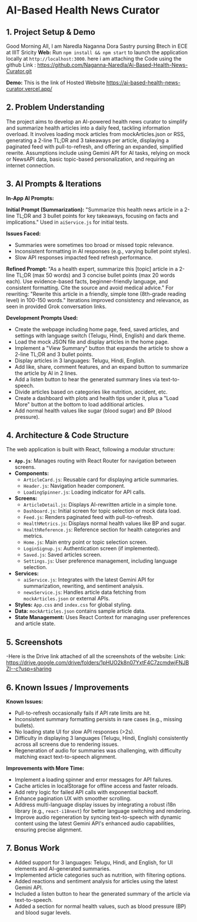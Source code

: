 # AI-Based Health News Curator

## 1. Project Setup & Demo
Good Morning All, I am Naredla Naganna Dora Sastry pursing Btech in ECE at IIIT Sricity
**Web:** Run `npm install && npm start` to launch the application locally at `http://localhost:3000`.
here i am attaching the Code using the github Link : https://github.com/Naganna-Naredla/Ai-Based-Health-News-Curator.git

**Demo:** This is the link of Hosted Website https://ai-based-health-news-curator.vercel.app/

## 2. Problem Understanding
The project aims to develop an AI-powered health news curator to simplify and summarize health articles into a daily feed, tackling information overload. It involves loading mock articles from mockArticles.json or RSS, generating a 2-line TL;DR and 3 takeaways per article, displaying a paginated feed with pull-to-refresh, and offering an expanded, simplified rewrite. Assumptions include using Gemini API for AI tasks, relying on mock or NewsAPI data, basic topic-based personalization, and requiring an internet connection.

## 3. AI Prompts & Iterations
**In-App AI Prompts:**

**Initial Prompt (Summarization):** "Summarize this health news article in a 2-line TL;DR and 3 bullet points for key takeaways, focusing on facts and implications." Used in `aiService.js` for initial tests.

**Issues Faced:**
- Summaries were sometimes too broad or missed topic relevance.
- Inconsistent formatting in AI responses (e.g., varying bullet point styles).
- Slow API responses impacted feed refresh performance.

**Refined Prompt:** "As a health expert, summarize this [topic] article in a 2-line TL;DR (max 50 words) and 3 concise bullet points (max 20 words each). Use evidence-based facts, beginner-friendly language, and consistent formatting. Cite the source and avoid medical advice." For rewriting: "Rewrite this article in a friendly, simple tone (8th-grade reading level) in 100-150 words." Iterations improved consistency and relevance, as seen in provided Grok conversation links.

**Development Prompts Used:**
- Create the webpage including home page, feed, saved articles, and settings with language switch (Telugu, Hindi, English) and dark theme.
- Load the mock JSON file and display articles in the home page.
- Implement a "View Summary" button that expands the article to show a 2-line TL;DR and 3 bullet points.
- Display articles in 3 languages: Telugu, Hindi, English.
- Add like, share, comment features, and an expand button to summarize the article by AI in 2 lines.
- Add a listen button to hear the generated summary lines via text-to-speech.
- Divide articles based on categories like nutrition, accident, etc.
- Create a dashboard with plots and health tips under it, plus a "Load More" button at the bottom to load additional articles.
- Add normal health values like sugar (blood sugar) and BP (blood pressure).

## 4. Architecture & Code Structure
The web application is built with React, following a modular structure:
- **`App.js`**: Manages routing with React Router for navigation between screens.
- **Components:**
  - `ArticleCard.js`: Reusable card for displaying article summaries.
  - `Header.js`: Navigation header component.
  - `LoadingSpinner.js`: Loading indicator for API calls.
- **Screens:**
  - `ArticleDetail.js`: Displays AI-rewritten article in a simple tone.
  - `Dashboard.js`: Initial screen for topic selection or mock data load.
  - `Feed.js`: Renders paginated feed with pull-to-refresh.
  - `HealthMetrics.js`: Displays normal health values like BP and sugar.
  - `HealthReference.js`: Reference section for health categories and metrics.
  - `Home.js`: Main entry point or topic selection screen.
  - `LoginSignup.js`: Authentication screen (if implemented).
  - `Saved.js`: Saved articles screen.
  - `Settings.js`: User preference management, including language selection.
- **Services:**
  - `aiService.js`: Integrates with the latest Gemini API for summarization, rewriting, and sentiment analysis.
  - `newsService.js`: Handles article data fetching from `mockArticles.json` or external APIs.
- **Styles:** `App.css` and `index.css` for global styling.
- **Data:** `mockArticles.json` contains sample article data.
- **State Management:** Uses React Context for managing user preferences and article state.

## 5. Screenshots
-Here is the Drive link attached of all the screenshots of the website:
Link: https://drive.google.com/drive/folders/1pHUO2k8n07YxtF4C7zcmdwjFNJBZI--c?usp=sharing

## 6. Known Issues / Improvements
**Known Issues:**
- Pull-to-refresh occasionally fails if API rate limits are hit.
- Inconsistent summary formatting persists in rare cases (e.g., missing bullets).
- No loading state UI for slow API responses (>2s).
- Difficulty in displaying 3 languages (Telugu, Hindi, English) consistently across all screens due to rendering issues.
- Regeneration of audio for summaries was challenging, with difficulty matching exact text-to-speech alignment.

**Improvements with More Time:**
- Implement a loading spinner and error messages for API failures.
- Cache articles in localStorage for offline access and faster reloads.
- Add retry logic for failed API calls with exponential backoff.
- Enhance pagination UX with smoother scrolling.
- Address multi-language display issues by integrating a robust i18n library (e.g., `react-i18next`) for better language switching and rendering.
- Improve audio regeneration by syncing text-to-speech with dynamic content using the latest Gemini API's enhanced audio capabilities, ensuring precise alignment.

## 7. Bonus Work
- Added support for 3 languages: Telugu, Hindi, and English, for UI elements and AI-generated summaries.
- Implemented article categories such as nutrition, with filtering options.
- Added reactions and sentiment analysis for articles using the latest Gemini API.
- Included a listen button to hear the generated summary of the article via text-to-speech.
- Added a section for normal health values, such as blood pressure (BP) and blood sugar levels.